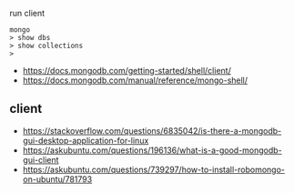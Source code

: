 run client

```
mongo
> show dbs
> show collections
> 
```

- https://docs.mongodb.com/getting-started/shell/client/
- https://docs.mongodb.com/manual/reference/mongo-shell/

## client

- https://stackoverflow.com/questions/6835042/is-there-a-mongodb-gui-desktop-application-for-linux
- https://askubuntu.com/questions/196136/what-is-a-good-mongodb-gui-client
- https://askubuntu.com/questions/739297/how-to-install-robomongo-on-ubuntu/781793
